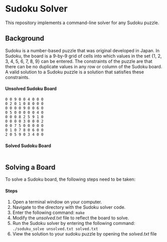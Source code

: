 # Sudoku Solver
This repository implements a command-line solver for any Sudoku puzzle.

## Background
Sudoku is a number-based puzzle that was original developed in Japan.
In Sudoku, the board is a 9-by-9 grid of cells into which values in
the set {1, 2, 3, 4, 5, 6, 7, 8, 9} can be entered. The constraints
of the puzzle are that there can be no duplicate values in any row
or column of the Sudoku board. A valid solution to a Sudoku puzzle
is a solution that satisfies these constraints.

#### Unsolved Sudoku Board

```
0 0 9 0 0 4 0 0 0
0 2 0 1 0 8 0 0 0
0 0 0 0 9 0 0 6 0
0 5 0 0 0 0 0 4 0
0 0 0 8 2 5 9 1 0
0 0 0 0 3 0 0 0 2
0 0 7 5 0 0 0 0 0
0 1 0 7 8 0 6 0 0
2 0 5 9 0 3 4 0 0
```

#### Solved Sudoku Board

```
```

## Solving a Board
To solve a Sudoku board, the following steps need to be taken:

#### Steps
1. Open a terminal window on your computer.
2. Navigate to the directory with the Sudoku solver code.
3. Enter the following command: `make`
4. Modify the _unsolved.txt_ file to reflect the board to solve.
5. Run the Sudoku solver by entering the following command: `./soduku_solve unsolved.txt solved.txt`
6. View the solution to your sudoku puzzle by opening the _solved.txt_ file
